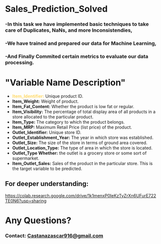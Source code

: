 # Sales_Prediction_Solved

### -In this task we have implemented basic techniques to take care of Duplicates, NaNs, and more Inconsistendies,
### -We have trained and prepared our data for Machine Learning,
### -And Finally Commited certain metrics to evaluate our data processing.

# "Variable Name	Description"
- **<font color='#ffd966'>Item_Identifier:</font>**	Unique product ID.
- **Item_Weight:**	Weight of product.
- **Item_Fat_Content:**	Whether the product is low fat or regular.
- **Item_Visibility:**	The percentage of total display area of all products in a store allocated to the particular product.
- **Item_Type:**	The category to which the product belongs.
- **Item_MRP:**	Maximum Retail Price (list price) of the product.
- **Outlet_Identifier:**	Unique store ID.
- **Outlet_Establishment_Year:**	The year in which store was established.
- **Outlet_Size:**	The size of the store in terms of ground area covered.
- **Outlet_Location_Type:**	The type of area in which the store is located.
- **Outlet_Type	Whether:** the outlet is a grocery store or some sort of supermarket.
- **Item_Outlet_Sales:**	Sales of the product in the particular store. This is the target variable to be predicted.

## For deeper understanding: 
https://colab.research.google.com/drive/1k1menxP0IeKzTyZrXn6UFurE722TE0N6?usp=sharing

# Any Questions?
### **Contact:** Castanazascar916@gmail.com
